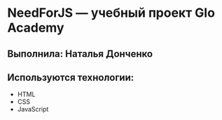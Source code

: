 # NeedForJS — учебный проект Glo Academy
## Выполнила: Наталья Донченко

## Используются технологии:
- HTML
- CSS
- JavaScript
